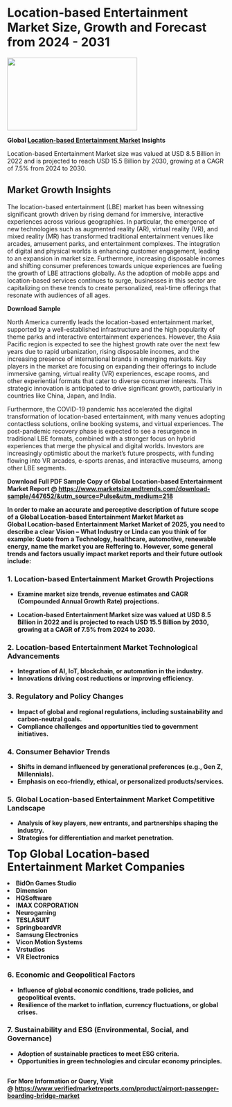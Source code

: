 <H1>Location-based Entertainment Market Size, Growth and Forecast from 2024 - 2031</H1><img class="aligncenter size-medium wp-image-584254" src="https://thirdeyenews.in/wp-content/uploads/2024/09/Global-Market-Research-300x168.jpeg" alt="" width="300" height="168" /><p><strong>Global&nbsp;<a href="https://www.marketsizeandtrends.com/download-sample/447652/&amp;utm_source=Pulse&amp;utm_medium=218">Location-based Entertainment Market</a> Insights</strong></p><p>Location-based Entertainment Market size was valued at USD 8.5 Billion in 2022 and is projected to reach USD 15.5 Billion by 2030, growing at a CAGR of 7.5% from 2024 to 2030.</p><p><h2>Market Growth Insights</h2> <p>The location-based entertainment (LBE) market has been witnessing significant growth driven by rising demand for immersive, interactive experiences across various geographies. In particular, the emergence of new technologies such as augmented reality (AR), virtual reality (VR), and mixed reality (MR) has transformed traditional entertainment venues like arcades, amusement parks, and entertainment complexes. The integration of digital and physical worlds is enhancing customer engagement, leading to an expansion in market size. Furthermore, increasing disposable incomes and shifting consumer preferences towards unique experiences are fueling the growth of LBE attractions globally. As the adoption of mobile apps and location-based services continues to surge, businesses in this sector are capitalizing on these trends to create personalized, real-time offerings that resonate with audiences of all ages.</p> <p><strong>Download Sample</strong></p> <p>North America currently leads the location-based entertainment market, supported by a well-established infrastructure and the high popularity of theme parks and interactive entertainment experiences. However, the Asia Pacific region is expected to see the highest growth rate over the next few years due to rapid urbanization, rising disposable incomes, and the increasing presence of international brands in emerging markets. Key players in the market are focusing on expanding their offerings to include immersive gaming, virtual reality (VR) experiences, escape rooms, and other experiential formats that cater to diverse consumer interests. This strategic innovation is anticipated to drive significant growth, particularly in countries like China, Japan, and India.</p> <p>Furthermore, the COVID-19 pandemic has accelerated the digital transformation of location-based entertainment, with many venues adopting contactless solutions, online booking systems, and virtual experiences. The post-pandemic recovery phase is expected to see a resurgence in traditional LBE formats, combined with a stronger focus on hybrid experiences that merge the physical and digital worlds. Investors are increasingly optimistic about the market’s future prospects, with funding flowing into VR arcades, e-sports arenas, and interactive museums, among other LBE segments.</p> <p><strong></p><p><span class=""><strong>Download Full PDF Sample Copy of Global Location-based Entertainment Market Report</strong> @ <a href="https://www.marketsizeandtrends.com/download-sample/447652/&amp;utm_source=Pulse&amp;utm_medium=218" target="_blank">https://www.marketsizeandtrends.com/download-sample/447652/&amp;utm_source=Pulse&amp;utm_medium=218</a></span></p><p>In order to make an accurate and perceptive description of future scope of a Global&nbsp;Location-based Entertainment Market Market as Global&nbsp;Location-based Entertainment Market Market of 2025, you need to describe a clear Vision &ndash; What Industry or Linda can you think of for example: Quote from a Technology, healthcare, automotive, renewable energy, name the market you are Reffering to. However, some general trends and factors usually impact market reports and their future outlook include:</p><h3>1.&nbsp;<strong>Location-based Entertainment Market Growth Projections</strong></h3><ul><li>Examine market size trends, revenue estimates and CAGR (Compounded Annual Growth Rate) projections.</li><li><p>Location-based Entertainment Market size was valued at USD 8.5 Billion in 2022 and is projected to reach USD 15.5 Billion by 2030, growing at a CAGR of 7.5% from 2024 to 2030.</p></li></ul><h3>2.&nbsp;<strong>Location-based Entertainment Market Technological Advancements</strong></h3><ul><li>Integration of AI, IoT, blockchain, or automation in the industry.</li><li>Innovations driving cost reductions or improving efficiency.</li></ul><h3>3.&nbsp;<strong>Regulatory and Policy Changes</strong></h3><ul><li>Impact of global and regional regulations, including sustainability and carbon-neutral goals.</li><li>Compliance challenges and opportunities tied to government initiatives.</li></ul><h3>4.&nbsp;<strong>Consumer Behavior Trends</strong></h3><ul><li>Shifts in demand influenced by generational preferences (e.g., Gen Z, Millennials).</li><li>Emphasis on eco-friendly, ethical, or personalized products/services.</li></ul><h3>5.&nbsp;<strong>Global Location-based Entertainment Market Competitive Landscape</strong></h3><ul><li>Analysis of key players, new entrants, and partnerships shaping the industry.</li><li>Strategies for differentiation and market penetration.</li></ul><p data-pm-slice="1 1 []"><span style="color: inherit; font-family: inherit; font-size: 25px;">Top Global Location-based Entertainment Market Companies</span></p><div class="" data-test-id=""><p><li>BidOn Games Studio</li><li> Dimension</li><li> HQSoftware</li><li> IMAX CORPORATION</li><li> Neurogaming</li><li> TESLASUIT</li><li> SpringboardVR</li><li> Samsung Electronics</li><li> Vicon Motion Systems</li><li> Vrstudios</li><li> VR Electronics</li></p></div><h3>6.&nbsp;<strong>Economic and Geopolitical Factors</strong></h3><ul><li>Influence of global economic conditions, trade policies, and geopolitical events.</li><li>Resilience of the market to inflation, currency fluctuations, or global crises.</li></ul><h3>7.&nbsp;<strong>Sustainability and ESG (Environmental, Social, and Governance)</strong></h3><ul><li>Adoption of sustainable practices to meet ESG criteria.</li><li>Opportunities in green technologies and circular economy principles.</li></ul><h2><strong style="font-size: 14px;">For More Information or Query, Visit @&nbsp;</strong><a style="background-color: #ffffff; font-size: 14px;" href="https://www.marketsizeandtrends.com/report/location-based-entertainment-market/" target="_blank">https://www.verifiedmarketreports.com/product/airport-passenger-boarding-bridge-market</a></h2>

